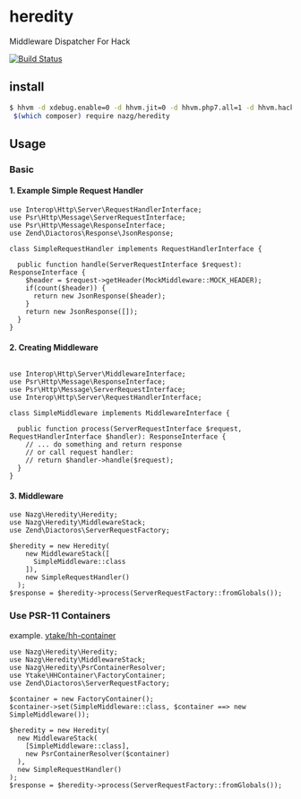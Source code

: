 # heredity
Middleware Dispatcher For Hack

[![Build Status](https://travis-ci.org/nazg-hack/heredity.svg?branch=master)](https://travis-ci.org/nazg-hack/heredity)

## install

```bash
$ hhvm -d xdebug.enable=0 -d hhvm.jit=0 -d hhvm.php7.all=1 -d hhvm.hack.lang.auto_typecheck=0 \
 $(which composer) require nazg/heredity
```

## Usage

### Basic
#### 1. Example Simple Request Handler
```hack
use Interop\Http\Server\RequestHandlerInterface;
use Psr\Http\Message\ServerRequestInterface;
use Psr\Http\Message\ResponseInterface;
use Zend\Diactoros\Response\JsonResponse;

class SimpleRequestHandler implements RequestHandlerInterface {

  public function handle(ServerRequestInterface $request): ResponseInterface {
    $header = $request->getHeader(MockMiddleware::MOCK_HEADER);
    if(count($header)) {
      return new JsonResponse($header);
    }
    return new JsonResponse([]);
  }
}

```

#### 2. Creating Middleware

```hack

use Interop\Http\Server\MiddlewareInterface;
use Psr\Http\Message\ResponseInterface;
use Psr\Http\Message\ServerRequestInterface;
use Interop\Http\Server\RequestHandlerInterface;

class SimpleMiddleware implements MiddlewareInterface {

  public function process(ServerRequestInterface $request, RequestHandlerInterface $handler): ResponseInterface {
    // ... do something and return response
    // or call request handler:
    // return $handler->handle($request);
  }
}

```

#### 3. Middleware

```hack
use Nazg\Heredity\Heredity;
use Nazg\Heredity\MiddlewareStack;
use Zend\Diactoros\ServerRequestFactory;

$heredity = new Heredity(
    new MiddlewareStack([
      SimpleMiddleware::class
    ]),
    new SimpleRequestHandler()
  );
$response = $heredity->process(ServerRequestFactory::fromGlobals());

```

### Use PSR-11 Containers

example. [ytake/hh-container](https://github.com/ytake/hh-container)

```hack
use Nazg\Heredity\Heredity;
use Nazg\Heredity\MiddlewareStack;
use Nazg\Heredity\PsrContainerResolver;
use Ytake\HHContainer\FactoryContainer;
use Zend\Diactoros\ServerRequestFactory;

$container = new FactoryContainer();
$container->set(SimpleMiddleware::class, $container ==> new SimpleMiddleware());

$heredity = new Heredity(
  new MiddlewareStack(
    [SimpleMiddleware::class],
    new PsrContainerResolver($container)
  ),
  new SimpleRequestHandler()
);
$response = $heredity->process(ServerRequestFactory::fromGlobals());

```

